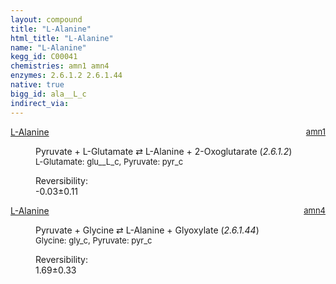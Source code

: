```yaml
---
layout: compound
title: "L-Alanine"
html_title: "L-Alanine"
name: "L-Alanine"
kegg_id: C00041
chemistries: amn1 amn4
enzymes: 2.6.1.2 2.6.1.44
native: true
bigg_id: ala__L_c
indirect_via:
---
```

<dl><dt class="rs-product"><a class="link-dark" data-bs-html="true" data-bs-title="KEGG: C00041" data-bs-toggle="tooltip" href="{{ site.url }}{{ site.baseurl }}/compounds/C00041">L-Alanine</a><span style="float: right; max-width: 40%"><a class="link-dark opacity-50" href="{{ site.url }}{{ site.baseurl }}/chemistries/amn1" style="font-size: small; word-wrap: anywhere;">amn1</a></span></dt><dd><p>Pyruvate + L-Glutamate ⇄ L-Alanine + 2-Oxoglutarate (<i>2.6.1.2</i>)<br/><span style="font-size: small;"><span data-bs-html="true" data-bs-title="KEGG: C00025" data-bs-toggle="tooltip">L-Glutamate</span>: glu__L_c, <span data-bs-html="true" data-bs-title="KEGG: C00022" data-bs-toggle="tooltip">Pyruvate</span>: pyr_c</span><br/><div class="reversibility_info">Reversibility: <div class="progress" style="flex-direction: row-reverse;"><div aria-valuemax="10" aria-valuemin="0" aria-valuenow="-0.031740846557844205" class="progress-bar bg-success" role="progressbar" style="width: 0.32%"></div><div aria-valuemax="10" aria-valuemin="0" aria-valuenow="-0.031740846557844205" class="progress-bar bg-warning" role="progressbar" style="width: 1.07%"></div></div><span>-0.03±0.11</span><div class="progress"><div aria-valuemax="10" aria-valuemin="0" aria-valuenow="-0.031740846557844205" class="progress-bar bg-danger" role="progressbar" style="width: 0%"></div></div></div></p><dl></dl></dd></dl><dl><dt class="rs-product"><a class="link-dark" data-bs-html="true" data-bs-title="KEGG: C00041" data-bs-toggle="tooltip" href="{{ site.url }}{{ site.baseurl }}/compounds/C00041">L-Alanine</a><span style="float: right; max-width: 40%"><a class="link-dark opacity-50" href="{{ site.url }}{{ site.baseurl }}/chemistries/amn4" style="font-size: small; word-wrap: anywhere;">amn4</a></span></dt><dd><p>Pyruvate + Glycine ⇄ L-Alanine + Glyoxylate (<i>2.6.1.44</i>)<br/><span style="font-size: small;"><span data-bs-html="true" data-bs-title="KEGG: C00037" data-bs-toggle="tooltip">Glycine</span>: gly_c, <span data-bs-html="true" data-bs-title="KEGG: C00022" data-bs-toggle="tooltip">Pyruvate</span>: pyr_c</span><br/><div class="reversibility_info">Reversibility: <div class="progress"><div aria-valuemax="100" aria-valuemin="0" aria-valuenow="0" class="progress-bar bg-success" role="progressbar" style="width: 0%"></div></div><span>1.69±0.33</span><div class="progress"><div aria-valuemax="10" aria-valuemin="0" aria-valuenow="1.6927426150048885" class="progress-bar bg-danger" role="progressbar" style="width: 16.93%"></div><div aria-valuemax="10" aria-valuemin="0" aria-valuenow="1.6927426150048885" class="progress-bar bg-warning" role="progressbar" style="width: 3.32%"></div></div></div></p><dl></dl></dd></dl>